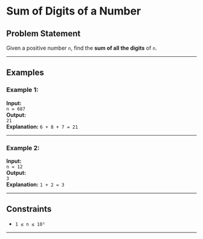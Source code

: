 # Sum of Digits of a Number

## Problem Statement

Given a positive number `n`, find the **sum of all the digits** of `n`.

---

## Examples

### Example 1:
**Input:**  
`n = 687`  
**Output:**  
`21`  
**Explanation:** `6 + 8 + 7 = 21`

---

### Example 2:
**Input:**  
`n = 12`  
**Output:**  
`3`  
**Explanation:** `1 + 2 = 3`

---

## Constraints

- `1 ≤ n ≤ 10⁵`

---
